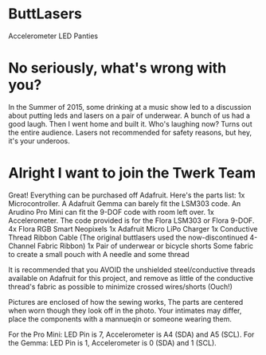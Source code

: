 # ButtLasers
Accelerometer LED Panties

# No seriously, what's wrong with you?
In the Summer of 2015, some drinking at a music show led to a discussion about putting leds and lasers on a pair of underwear.
A bunch of us had a good laugh. Then I went home and built it. Who's laughing now? Turns out the entire audience.
Lasers not recommended for safety reasons, but hey, it's your underoos.

# Alright I want to join the Twerk Team
Great! Everything can be purchased off Adafruit. Here's the parts list:
1x Microcontroller. A Adafruit Gemma can barely fit the LSM303 code. An Arudino Pro Mini can fit the 9-DOF code with room left over.
1x Accelerometer. The code provided is for the Flora LSM303 or Flora 9-DOF.
4x Flora RGB Smart Neopixels
1x Adafruit Micro LiPo Charger
1x Conductive Thread Ribbon Cable (The original buttlasers used the now-discontinued 4-Channel Fabric Ribbon)
1x Pair of underwear or bicycle shorts
Some fabric to create a small pouch with
A needle and some thread

It is recommended that you AVOID the unshielded steel/conductive threads available on Adafruit for this project, and remove as little of the conductive thread's fabric as possible to minimize crossed wires/shorts (Ouch!)

Pictures are enclosed of how the sewing works, The parts are centered when worn though they look off in the photo. Your intimates may differ, place the components with a mannueqin or someone wearing them.

For the Pro Mini: LED Pin is 7, Accelerometer is A4 (SDA) and A5 (SCL).
For the Gemma: LED Pin is 1, Accelerometer is 0 (SDA) and 1 (SCL).
